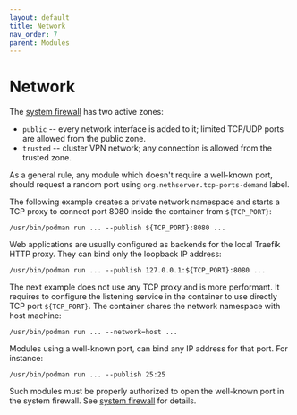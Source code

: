 ```yaml
---
layout: default
title: Network
nav_order: 7
parent: Modules
---
```


# Network

The [system firewall]({{site.baseurl}}/core/firewall) has two active
zones:

* `public` -- every network interface is added to it; limited TCP/UDP
  ports are allowed from the public zone.
* `trusted` -- cluster VPN network; any connection is allowed from the
  trusted zone.

As a general rule, any module which doesn't require a well-known port,
should request a random port using `org.nethserver.tcp-ports-demand`
label.

The following example creates a private network namespace and starts a TCP
proxy to connect port 8080 inside the container from `${TCP_PORT}`:

    /usr/bin/podman run ... --publish ${TCP_PORT}:8080 ...

Web applications are usually configured as backends for the local Traefik
HTTP proxy. They can bind only the loopback IP address:

    /usr/bin/podman run ... --publish 127.0.0.1:${TCP_PORT}:8080 ...

The next example does not use any TCP proxy and is more performant. It
requires to configure the listening service in the container to use
directly TCP port `${TCP_PORT}`. The container shares the network
namespace with host machine:

    /usr/bin/podman run ... --network=host ...

Modules using a well-known port, can bind any IP address for that port.
For instance:

    /usr/bin/podman run ... --publish 25:25

Such modules must be properly authorized to open the well-known port in
the system firewall. See [system
firewall]({{site.baseurl}}/core/firewall#configuration) for details.
